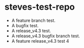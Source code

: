# steves-test-repo
- A feature branch test.
- A bugfix test.
- A release_v4.3 test.
- A release_v4.3 bugfix branch test.
- A feature release_v4.3 test 4

